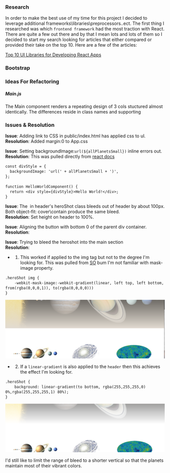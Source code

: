 
### Research

In order to make the best use of my time for this project I decided to leverage additional frameworks\libraries\preprocessors..ect.  The first thing I researched was which `frontend framework` had the most traction with React.  There are quite a few out there and by that I mean lots and lots of them so I decided to start my search looking for articles that either compared or provided their take on the top 10.  Here are a few of the articles: 

[Top 10 UI Libraries for Developing React Apps](https://www.dhruvkumarjha.com/articles/top-ten-ui-libraries-for-developing-react-js-applications)

### Bootstrap

### Ideas For Refactoring

##### Main.js 

The Main component renders a repeating design of 3 cols stuctured almost identically.  The differences reside in class names and supporting 

### Issues & Resolution

**Issue**: Adding link to CSS in public/index.html has applied css to ul. </br>
**Resolution**: Added margin:0 to App.css


**Issue**: Setting backgroundImage:`url(${allPlanetsSmall})` inline errors out. </br>
**Resolution**: This was pulled directly from [react docs](https://reactjs.org/docs/dom-elements.html)

```
const divStyle = {
  backgroundImage: 'url(' + allPlanetsSmall + ')',
};

function HelloWorldComponent() {
  return <div style={divStyle}>Hello World!</div>;
}
```

**Issue**: The <img> in header's heroShot class bleeds out of header by about 100px.  Both object-fit: cover\contain produce the same bleed. </br>
**Resolution**: Set height on header to 100%.  

**Issue**: Aligning the button with bottom 0 of the parent div container. </br>
**Resolution**: 

**Issue**: Trying to bleed the heroshot into the main section</br>
**Resolution**: 

- 1) This worked if applied to the img tag but not to the degree I'm looking for.  This was pulled from [SO](https://stackoverflow.com/questions/19713813/fade-image-to-transparent-like-a-gradient) bum I'm not familiar with mask-image property.  

```
.heroShot img {
 	-webkit-mask-image:-webkit-gradient(linear, left top, left bottom, from(rgba(0,0,0,1)), to(rgba(0,0,0,0)))
}
```

![Alt text](images/imageBleed-almost.png?raw=true "Title")

- 2) If a `linear-gradient` is also applied to the `header` then this achieves the effect I'm looking for. 

```
.heroShot {
	background: linear-gradient(to bottom, rgba(255,255,255,0) 0%,rgba(255,255,255,1) 80%);
}
```
![Alt text](images/imageBleed-done.png)

I'd still like to limit the range of bleed to a shorter vertical so that the planets maintain most of their vibrant colors. 
